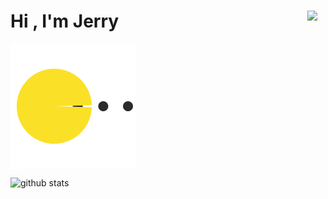 <!---
- 👋 嗨, 我是@RichaoWang, 也可以叫我Jerry
   > Hi, I’m @RichaoWang, you can also call me Jerry
- 👀 我对软件开发，视觉算法工程化等技术感兴趣
   > I am interested in software development, visual algorithm engineering and other technologies
- 📫 我的邮箱：wangrichaoren@gmail.com
   > My email: wangrichaoren@gmail.com
--->

<!---
RichaoWang/RichaoWang is a ✨ special ✨ repository because its `README.md` (this file) appears on your GitHub profile.
You can click the Preview link to take a look at your changes.
--->



<h1>Hi <img src="https://github.com/TheDudeThatCode/TheDudeThatCode/blob/master/Assets/Hi.gif" width="29px" align="right">, I'm Jerry</h1> 

<img align="center" src="https://raw.githubusercontent.com/Aniket965/Aniket965/master/pacman.svg?sanitize=true" width="200" height="200">


![github stats](https://github-readme-stats.vercel.app/api?username=RichaoWang&show_icons=true&theme=radical&hide_title=1)
